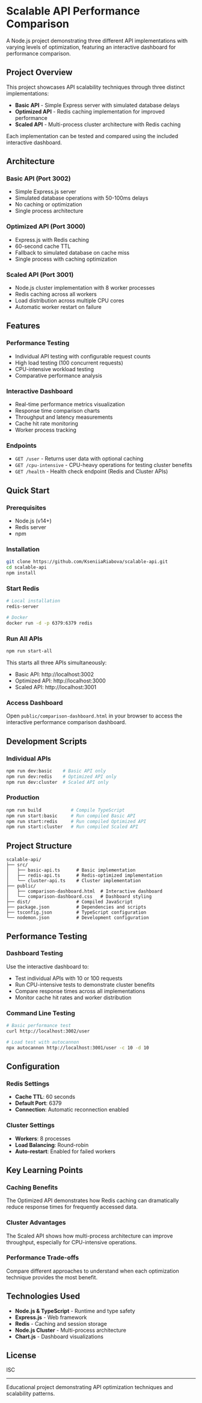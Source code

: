 # Scalable API Performance Comparison

A Node.js project demonstrating three different API implementations with varying levels of optimization, featuring an interactive dashboard for performance comparison.

## Project Overview

This project showcases API scalability techniques through three distinct implementations:

- **Basic API** - Simple Express server with simulated database delays
- **Optimized API** - Redis caching implementation for improved performance
- **Scaled API** - Multi-process cluster architecture with Redis caching

Each implementation can be tested and compared using the included interactive dashboard.

## Architecture

### Basic API (Port 3002)

- Simple Express.js server
- Simulated database operations with 50-100ms delays
- No caching or optimization
- Single process architecture

### Optimized API (Port 3000)

- Express.js with Redis caching
- 60-second cache TTL
- Fallback to simulated database on cache miss
- Single process with caching optimization

### Scaled API (Port 3001)

- Node.js cluster implementation with 8 worker processes
- Redis caching across all workers
- Load distribution across multiple CPU cores
- Automatic worker restart on failure

## Features

### Performance Testing

- Individual API testing with configurable request counts
- High load testing (100 concurrent requests)
- CPU-intensive workload testing
- Comparative performance analysis

### Interactive Dashboard

- Real-time performance metrics visualization
- Response time comparison charts
- Throughput and latency measurements
- Cache hit rate monitoring
- Worker process tracking

### Endpoints

- `GET /user` - Returns user data with optional caching
- `GET /cpu-intensive` - CPU-heavy operations for testing cluster benefits
- `GET /health` - Health check endpoint (Redis and Cluster APIs)

## Quick Start

### Prerequisites

- Node.js (v14+)
- Redis server
- npm

### Installation

```bash
git clone https://github.com/KseniiaRiabova/scalable-api.git
cd scalable-api
npm install
```

### Start Redis

```bash
# Local installation
redis-server

# Docker
docker run -d -p 6379:6379 redis
```

### Run All APIs

```bash
npm run start-all
```

This starts all three APIs simultaneously:

- Basic API: http://localhost:3002
- Optimized API: http://localhost:3000
- Scaled API: http://localhost:3001

### Access Dashboard

Open `public/comparison-dashboard.html` in your browser to access the interactive performance comparison dashboard.

## Development Scripts

### Individual APIs

```bash
npm run dev:basic    # Basic API only
npm run dev:redis    # Optimized API only
npm run dev:cluster  # Scaled API only
```

### Production

```bash
npm run build           # Compile TypeScript
npm run start:basic     # Run compiled Basic API
npm run start:redis     # Run compiled Optimized API
npm run start:cluster   # Run compiled Scaled API
```

## Project Structure

```
scalable-api/
├── src/
│   ├── basic-api.ts      # Basic implementation
│   ├── redis-api.ts      # Redis-optimized implementation
│   └── cluster-api.ts    # Cluster implementation
├── public/
│   ├── comparison-dashboard.html  # Interactive dashboard
│   └── comparison-dashboard.css   # Dashboard styling
├── dist/                 # Compiled JavaScript
├── package.json          # Dependencies and scripts
├── tsconfig.json         # TypeScript configuration
└── nodemon.json          # Development configuration
```

## Performance Testing

### Dashboard Testing

Use the interactive dashboard to:

- Test individual APIs with 10 or 100 requests
- Run CPU-intensive tests to demonstrate cluster benefits
- Compare response times across all implementations
- Monitor cache hit rates and worker distribution

### Command Line Testing

```bash
# Basic performance test
curl http://localhost:3002/user

# Load test with autocannon
npx autocannon http://localhost:3001/user -c 10 -d 10
```

## Configuration

### Redis Settings

- **Cache TTL**: 60 seconds
- **Default Port**: 6379
- **Connection**: Automatic reconnection enabled

### Cluster Settings

- **Workers**: 8 processes
- **Load Balancing**: Round-robin
- **Auto-restart**: Enabled for failed workers

## Key Learning Points

### Caching Benefits

The Optimized API demonstrates how Redis caching can dramatically reduce response times for frequently accessed data.

### Cluster Advantages

The Scaled API shows how multi-process architecture can improve throughput, especially for CPU-intensive operations.

### Performance Trade-offs

Compare different approaches to understand when each optimization technique provides the most benefit.

## Technologies Used

- **Node.js & TypeScript** - Runtime and type safety
- **Express.js** - Web framework
- **Redis** - Caching and session storage
- **Node.js Cluster** - Multi-process architecture
- **Chart.js** - Dashboard visualizations

## License

ISC

---

Educational project demonstrating API optimization techniques and scalability patterns.
